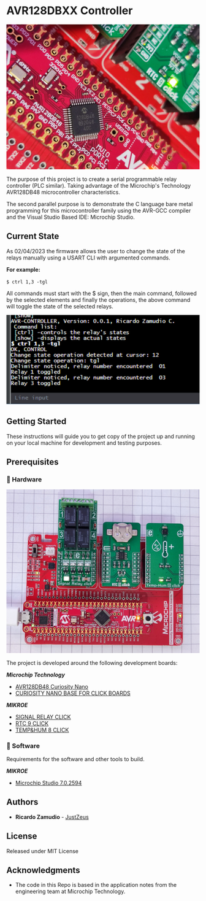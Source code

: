 # AVR128DBXX Controller

![IC AVR128DB48](/img/AVR128DB48_IC_Zoom_image.jpg)

The purpose of this project is to create a serial programmable relay controller (PLC similar). Taking advantage of the Microchip's Technology AVR128DB48 microcontroller characteristics.

The second parallel purpose is to demonstrate the C language bare metal programming for this microcontroller family using the AVR-GCC compiler and the Visual Studio Based IDE: Microchip Studio.

## Current State

As 02/04/2023 the firmware allows the user to change the state of the relays manually using a USART CLI with argumented commands.

**For example:**

`$ ctrl 1,3 -tgl`

All commands must start with the $ sign, then the main command, followed by the selected elements and finally the operations, the above command will toggle the state of the selected relays.

![command line](/img/command_line_capture.png)

## Getting Started

These instructions will guide you to get copy of the project up and running on your local machine for development and testing purposes. 

## **Prerequisites**

### **🔵 Hardware**
![Development hardware](/img/curiosity_nano_assembly.jpg)

The project is developed around the following development boards:

_**Microchip Technology**_
- [AVR128DB48 Curiosity Nano](https://www.microchip.com/en-us/development-tool/EV35L43A)
- [CURIOSITY NANO BASE FOR CLICK BOARDS](https://www.microchip.com/en-us/development-tool/AC164162)

_**MIKROE**_
- [SIGNAL RELAY CLICK](https://www.mikroe.com/signal-relay-click)
- [RTC 9 CLICK](https://www.mikroe.com/rtc-9-click)
- [TEMP&HUM 8 CLICK](https://www.mikroe.com/temp-hum-8-click)


### **🔵 Software**

Requirements for the software and other tools to build.

_**MIKROE**_
- [Microchip Studio 7.0.2594](https://www.microchip.com/en-us/tools-resources/develop/microchip-studio)



## Authors

  - **Ricardo Zamudio**  -
    [JustZeus](https://github.com/JustZeus)



## License

Released under MIT License
## Acknowledgments

  - The code in this Repo is based in the application notes from the engineering team at Microchip Technology.

